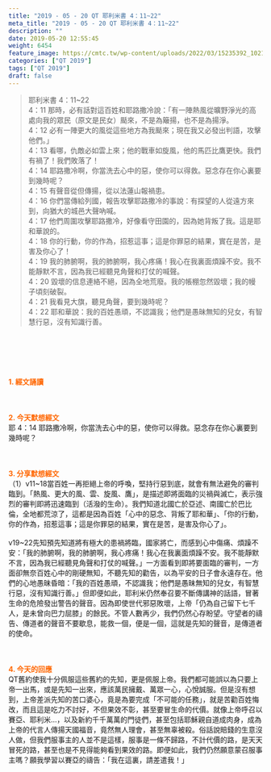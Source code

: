 ```yaml
---
title: "2019 - 05 - 20 QT 耶利米書 4：11~22"
meta_title: "2019 - 05 - 20 QT 耶利米書 4：11~22"
description: ""
date: 2019-05-20 12:55:45
weight: 6454
feature_image: https://cmtc.tw/wp-content/uploads/2022/03/15235392_10211799862337740_180693556567566654_o-1.webp
categories: ["QT 2019"]
tags: ["QT 2019"]
draft: false
---
```


<blockquote>耶利米書 4：11~22<br />
4：11 那時，必有話對這百姓和耶路撒冷說：「有一陣熱風從曠野淨光的高處向我的眾民（原文是民女）颳來，不是為簸揚，也不是為揚淨。<br />
4：12 必有一陣更大的風從這些地方為我颳來；現在我又必發出判語，攻擊他們。」<br />
4：13 看哪，仇敵必如雲上來；他的戰車如旋風，他的馬匹比鷹更快。我們有禍了！我們敗落了！<br />
4：14 耶路撒冷啊，你當洗去心中的惡，使你可以得救。惡念存在你心裏要到幾時呢？<br />
4：15 有聲音從但傳揚，從以法蓮山報禍患。<br />
4：16 你們當傳給列國，報告攻擊耶路撒冷的事說：有探望的人從遠方來到，向猶大的城邑大聲吶喊。<br />
4：17 他們周圍攻擊耶路撒冷，好像看守田園的，因為她背叛了我。這是耶和華說的。<br />
4：18 你的行動，你的作為，招惹這事；這是你罪惡的結果，實在是苦，是害及你心了！<br />
4：19 我的肺腑啊，我的肺腑啊，我心疼痛！我心在我裏面煩躁不安。我不能靜默不言，因為我已經聽見角聲和打仗的喊聲。<br />
4：20 毀壞的信息連絡不絕，因為全地荒廢。我的帳棚忽然毀壞；我的幔子頃刻破裂。<br />
4：21 我看見大旗，聽見角聲，要到幾時呢？<br />
4：22 耶和華說：我的百姓愚頑，不認識我；他們是愚昧無知的兒女，有智慧行惡，沒有知識行善。</blockquote><br />
&nbsp;<br />
<br />
&nbsp;<br />
<br />
<span style="color: #ff6600;"><strong>1. </strong><strong>經文誦讀</strong></span><br />
<br />
<span style="color: #ff6600;"><strong> </strong></span><br />
<br />
<span style="color: #ff6600;"><strong>2. 今天默想</strong><strong>經文<br />
</strong></span>耶 4：14 耶路撒冷啊，你當洗去心中的惡，使你可以得救。惡念存在你心裏要到幾時呢？<br />
<br />
&nbsp;<br />
<br />
<span style="color: #ff6600;"><strong>3. 分享默想經文<br />
</strong></span>（1）v11~18當百姓一再拒絕上帝的呼喚，堅持行惡到底，就會有無法避免的審判臨到。「熱風、更大的風、雲、旋風、鷹」，是描述即將面臨的災禍與滅亡，表示強烈的審判即將迅速臨到（活潑的生命）。我們知道北國亡於亞述、南國亡於巴比倫，全地都荒涼了，這都是因為百姓「心中的惡念、背叛了耶和華」、「你的行動，你的作為，招惹這事；這是你罪惡的結果，實在是苦，是害及你心了」。<br />
<br />
v19~22先知預先知道將有極大的患禍將臨，國家將亡，而感到心中傷痛、煩躁不安：「我的肺腑啊，我的肺腑啊，我心疼痛！我心在我裏面煩躁不安。我不能靜默不言，因為我已經聽見角聲和打仗的喊聲。」一方面看到即將要面臨的審判，一方面卻無奈百姓心中的剛硬無知，不聽先知的勸告，以為平安的日子會永遠存在。他們的心地愚昧昏暗：「我的百姓愚頑，不認識我；他們是愚昧無知的兒女，有智慧行惡，沒有知識行善。」但即便如此，耶利米仍然奉召要不斷傳講神的話語，冒著生命的危險發出警告的聲音。因為即使世代邪惡敗壞，上帝「仍為自己留下七千人，是未曾向巴力屈膝」的餘民。不管人數再少，我們仍然心存盼望。守望者的禱告、傳道者的聲音不要歇息，能救一個，便是一個，這就是先知的聲音，是傳道者的使命。<br />
<br />
&nbsp;<br />
<br />
<span style="color: #ff6600;"><strong>4. 今天的回應<br />
</strong></span>QT舊約使我十分佩服這些舊約的先知，更是佩服上帝。我們都可能誤以為只要上帝一出馬，或是先知一出來，應該萬民擁戴、萬眾一心，心悅誠服。但是沒有想到，上帝差派先知的苦口婆心，竟是為要完成「不可能的任務」，就是苦勸百姓悔改，而且這是吃力不討好，不但果效不彰，甚至要冒生命的代價。就像上帝呼召以賽亞、耶利米…，以及新約千千萬萬的門徒們，甚至包括耶穌親自道成肉身，成為上帝的代言人傳揚天國福音，竟然無人理會，甚至無辜被殺。俗話說賠錢的生意沒人做，但我們服事主的人並不是這樣，服事是一條不歸路，不計代價的路，是天天冒死的路，甚至也是不見得能夠看到果效的路。即便如此，我們仍然願意蒙召服事主嗎？願我學習以賽亞的禱告：「我在這裏，請差遣我！」<br />
<br />
&nbsp;
        